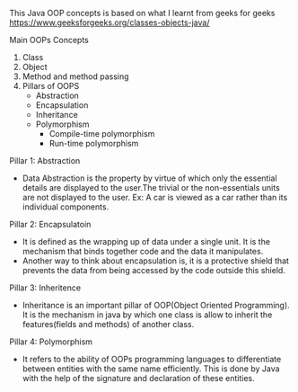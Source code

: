 This Java OOP concepts is based on what I learnt from geeks for geeks
https://www.geeksforgeeks.org/classes-objects-java/


Main OOPs Concepts
1. Class
2. Object 
3. Method and method passing
4. Pillars of OOPS
    - Abstraction
    - Encapsulation
    - Inheritance
    - Polymorphism
        - Compile-time polymorphism
        - Run-time polymorphism


Pillar 1: Abstraction
- Data Abstraction is the property by virtue of which only the essential details are displayed to the user.The trivial or the non-essentials units are not displayed to the user. 
  Ex: A car is viewed as a car rather than its individual components.

Pillar 2: Encapsulatoin
- It is defined as the wrapping up of data under a single unit. It is the mechanism that binds together code and the data it manipulates. 
- Another way to think about encapsulation is, it is a protective shield that prevents the data from being accessed by the code outside this shield.

Pillar 3: Inheritence
- Inheritance is an important pillar of OOP(Object Oriented Programming). It is the mechanism in java by which one class is allow to inherit the features(fields and methods) of another class. 

Pillar 4: Polymorphism
- It refers to the ability of OOPs programming languages to differentiate between entities with the same name efficiently. This is done by Java with the help of the signature and declaration of these entities. 